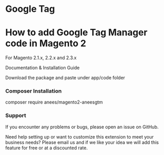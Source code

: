 # Google Tag

<h1>How to add Google Tag Manager code in Magento 2</h1>

For Magento  2.1.x, 2.2.x and 2.3.x

Documentation & Installation Guide

Download the package and paste under app/code folder

<h3>Composer Installation</h3>
                                                    
   composer require anees/magento2-aneesgtm                                
<h3>Support</h3>
If you encounter any problems or bugs, please open an issue on GitHub. 

Need help setting up or want to customize this extension to meet your business needs? Please email us and if we like your idea we will add this feature for free or at a discounted rate.
